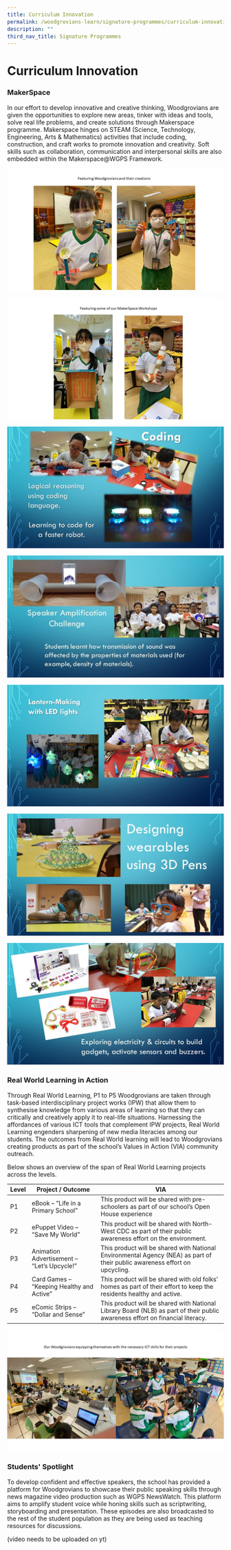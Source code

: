 ```yaml
---
title: Curriculum Innovation
permalink: /woodgrovians-learn/signature-programmes/curriculum-innovation
description: ""
third_nav_title: Signature Programmes
---
```

# **Curriculum Innovation**

### MakerSpace

In our effort to develop innovative and creative thinking, Woodgrovians are given the opportunities to explore new areas, tinker with ideas and tools, solve real life problems, and create solutions through Makerspace programme. Makerspace hinges on STEAM (Science, Technology, Engineering, Arts & Mathematics) activities that include coding, construction, and craft works to promote innovation and creativity. Soft skills such as collaboration, communication and interpersonal skills are also embedded within the Makerspace@WGPS Framework.

![](/images/1%20Curriculum%20Innovation_Photos.jpg)

![](/images/2%20Curriculum%20Innovation_Photos.jpg)

![](/images/3%20Curriculum%20Innovation_Photos.jpg)

![](/images/4%20Curriculum%20Innvoation.jpg)

![](/images/5%20Curriculum%20Innvoation.jpg)

![](/images/6%20Curriculum%20Innvoation.jpg)

![](/images/7%20Curriculum%20Innvoation.jpg)


### Real World Learning in Action

Through Real World Learning, P1 to P5 Woodgrovians are taken through task-based interdisciplinary project works (IPW) that allow them to synthesise knowledge from various areas of learning so that they can critically and creatively apply it to real-life situations. Harnessing the affordances of various ICT tools that complement IPW projects, Real World Learning engenders sharpening of new media literacies among our students. The outcomes from Real World learning will lead to Woodgrovians creating products as part of the school’s Values in Action (VIA) community outreach.

Below shows an overview of the span of Real World Learning projects across the levels.

| Level 	| Project / Outcome 	| VIA 	|
|---	|---	|---	|
| P1 	| eBook – “Life in a Primary School” 	| This product will be shared with pre-schoolers as part of our school’s Open House experience 	|
| P2 	| ePuppet Video – “Save My World” 	| This product will be shared with North-West CDC as part of their public awareness effort on the environment. 	|
| P3 	| Animation Advertisement – “Let’s Upcycle!” 	| This product will be shared with National Environmental Agency (NEA) as part of their public awareness effort on upcycling. 	|
| P4 	| Card Games – “Keeping Healthy and Active” 	| This product will be shared with old folks’ homes as part of their effort to keep the residents healthy and active. 	|
| P5 	| eComic Strips – “Dollar and Sense” 	| This product will be shared with National Library Board (NLB) as part of their public awareness effort on financial literacy. 	|

![](/images/9%20Curriculum%20Innovation_Photos.jpg)

### Students' Spotlight

To develop confident and effective speakers, the school has provided a platform for Woodgrovians to showcase their public speaking skills through news magazine video production such as WGPS NewsWatch. This platform aims to amplify student voice while honing skills such as scriptwriting, storyboarding and presentation. These episodes are also broadcasted to the rest of the student population as they are being used as teaching resources for discussions.

(video needs to be uploaded on yt)